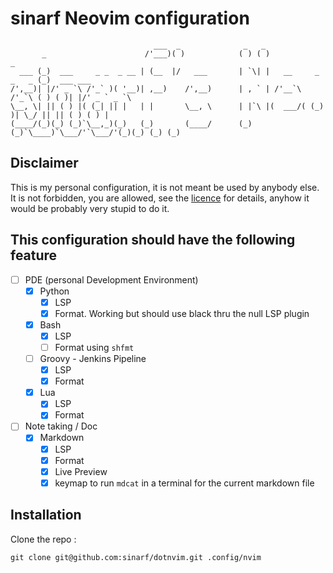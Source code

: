 # sinarf Neovim configuration

```
                                ___  _              _   _                                    
       _                      /'___)( )            ( ) ( )                      _            
  ___ (_)  ___     _ _  _ __ | (__  |/   ___       | `\| |   __     _    _   _ (_)  ___ ___  
/',__)| |/' _ `\ /'_` )( '__)| ,__)    /',__)      | , ` | /'__`\ /'_`\ ( ) ( )| |/' _ ` _ `\
\__, \| || ( ) |( (_| || |   | |       \__, \      | |`\ |(  ___/( (_) )| \_/ || || ( ) ( ) |
(____/(_)(_) (_)`\__,_)(_)   (_)       (____/      (_) (_)`\____)`\___/'`\___/'(_)(_) (_) (_)

```

## Disclaimer

This is my personal configuration, it is not meant be used by anybody else.
It is not forbidden, you are allowed, see the [licence](./LICENSE) for details, anyhow it would be probably very stupid to do it.

## This configuration should have the following feature

- [ ] PDE (personal Development Environment)
  - [X] Python
    - [X] LSP
    - [X] Format. Working but should use black thru the null LSP plugin
  - [X] Bash
    - [X] LSP
    - [ ] Format using `shfmt`
  - [ ] Groovy - Jenkins Pipeline
    - [X] LSP
    - [X] Format
  - [X] Lua
    - [X] LSP
    - [X] Format
- [ ] Note taking / Doc
  - [X] Markdown
    - [X] LSP
    - [X] Format
    - [X] Live Preview
    - [X] keymap to run `mdcat` in a terminal for the current markdown file

## Installation

Clone the repo : 

```shell
git clone git@github.com:sinarf/dotnvim.git .config/nvim
```

